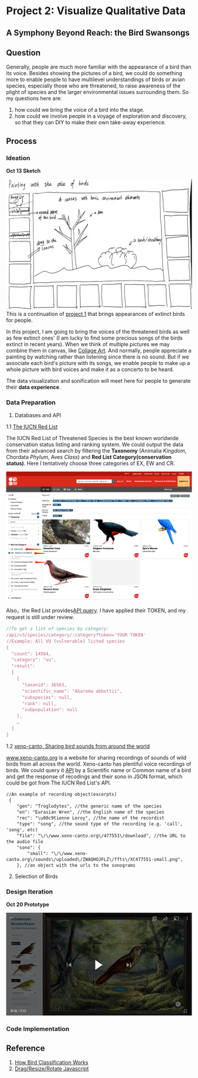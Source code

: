 # Project 2: Visualize Qualitative Data
## A Symphony Beyond Reach: the Bird Swansongs

## Question
Generally, people are much more familiar with the appearance of a bird than its voice. Besides showing the pictures of a bird, we could do something more to enable people to have multilevel understandings of birds or avian species, especially those who are threatened, to raise awareness of the plight of species and the larger environmental issues surrounding them. So my questions here are:

1. how could we bring the voice of a bird into the stage.
2. how could we involve people in a voyage of exploration and discovery, so that they can DIY to make their own take-away experience.

## Process
### Ideation

**Oct 13 Sketch**

![Sketch](./img/sketch.JPG)
This is a continuation of [project 1](https://github.com/gitacoco/major_studio_1/tree/master/P1_Quantitative_datavis) that brings appearances of extinct birds for people. 

In this project, I am going to bring the voices of the threatened birds as well as few extinct ones' (I am lucky to find some precious songs of the birds extinct in recent years). When we think of multiple pictures we may combine them in canvas, like [Collage Art](https://en.wikipedia.org/wiki/Collage). And normally, people appreciate a painting by watching rather than listening since there is no sound. But if we associate each bird's picture with its songs, we enable people to make up a whole picture with bird voices and make it as a concerto to be heard.

The data visualization and sonification will meet here for people to generate their **data experience**.

### Data Preparation
1. Databases and API

1.1 [The IUCN Red List](https://www.iucnredlist.org)

The IUCN Red List of Threatened Species is the best known worldwide conservation status listing and ranking system. We could output the data from their advanced search by filtering the **Taxonomy** (Animalia *Kingdom*, Chordata *Phylum*, Aves *Class*) and **Red List Category(conservation status)**. Here I tentatively choose three categories of EX, EW and CR.

![RedList](./img/redlist.png)

Also，the Red List provides[API query](https://apiv3.iucnredlist.org/api/v3/docs#species-category). I have applied their TOKEN, and my request is still under review. 

```Javascript
//To get a list of species by category:
/api/v3/species/category/:category?token='YOUR TOKEN'
//Example: All VU (vulnerable) listed species
{
  "count": 14564,
  "category": "vu",
  "result": 
  [
    {
      "taxonid": 36563,
      "scientific_name": "Abarema abbottii",
      "subspecies": null,
      "rank": null,
      "subpopulation": null
    },
    …
  ]
}

```

1.2 [xeno-canto, Sharing bird sounds from around the world](https://www.xeno-canto.org/)

www.xeno-canto.org is a website for sharing recordings of sounds of wild birds from all across the world. Xeno-canto has plentiful voice recordings of birds. We could query it [API](https://www.xeno-canto.org/explore/api) by a Scientific name or Common name of a bird and get the response of recodings and their sono in JSON format, which could be got from The IUCN Red List's API.
```JS
//An example of recording object(excerpts)
 {
    "gen": "Troglodytes", //the generic name of the species
    "en": "Eurasian Wren", //the English name of the species
    "rec": "\u00c9tienne Leroy", //the name of the recordist
    "type": "song", //the sound type of the recording (e.g. 'call', 'song', etc)
    "file": "\/\/www.xeno-canto.org\/477551\/download", //the URL to the audio file
    "sono": {
        "small": "\/\/www.xeno-canto.org\/sounds\/uploaded\/ZWAQHOJFLZ\/ffts\/XC477551-small.png",
    }, //an object with the urls to the sonograms
```

2. Selection of Birds


### Design Iteration
**Oct 20 Prototype**

![Sketch(https://www.youtube.com/watch?v=pr4N0qeDqgc)](./img/Player.jpeg)

### Code Implementation

## Reference
1. [How Bird Classification Works](http://birding-world.com/bird-classification-works/)
2. [Drag/Resize/Rotate Javascript](https://github.com/nichollascarter/subjx)